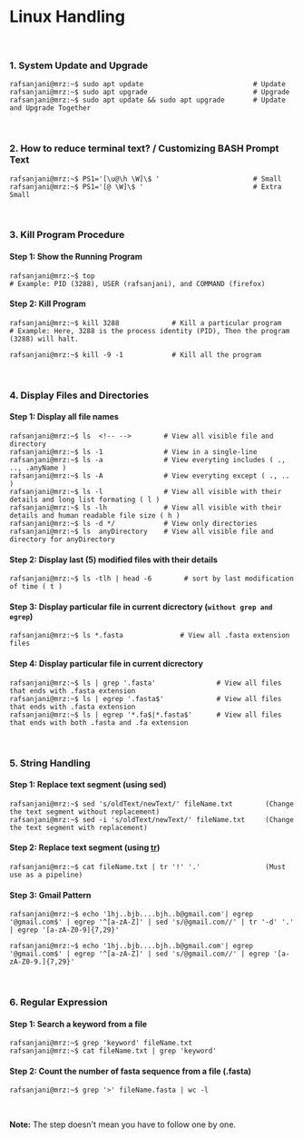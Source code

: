 # Linux Handling
&nbsp;

### 1. System Update and Upgrade
```console
rafsanjani@mrz:~$ sudo apt update                           # Update
rafsanjani@mrz:~$ sudo apt upgrade                          # Upgrade
rafsanjani@mrz:~$ sudo apt update && sudo apt upgrade       # Update and Upgrade Together
```

&nbsp;

### 2. How to reduce terminal text? / Customizing BASH Prompt Text
```console
rafsanjani@mrz:~$ PS1='[\u@\h \W]\$ '                       # Small
rafsanjani@mrz:~$ PS1='[@ \W]\$ '                           # Extra Small
```

&nbsp;

### 3. Kill Program Procedure
#### Step 1: Show the Running Program
```console
rafsanjani@mrz:~$ top           
# Example: PID (3288), USER (rafsanjani), and COMMAND (firefox)
```

#### Step 2: Kill Program
```console
rafsanjani@mrz:~$ kill 3288             # Kill a particular program
# Example: Here, 3288 is the process identity (PID), Then the program (3288) will halt.

rafsanjani@mrz:~$ kill -9 -1            # Kill all the program
```
&nbsp;

### 4. Display Files and Directories

#### Step 1: Display all file names
```console
rafsanjani@mrz:~$ ls  <!-- -->        # View all visible file and directory
rafsanjani@mrz:~$ ls -1               # View in a single-line
rafsanjani@mrz:~$ ls -a               # View everyting includes ( ., .., .anyName )
rafsanjani@mrz:~$ ls -A               # View everyting except ( ., .. )
rafsanjani@mrz:~$ ls -l               # View all visible with their details and long list formating ( l ) 
rafsanjani@mrz:~$ ls -lh              # View all visible with their details and human readable file size ( h ) 
rafsanjani@mrz:~$ ls -d */            # View only directories
rafsanjani@mrz:~$ ls  anyDirectory    # View all visible file and directory for anyDirectory
```

#### Step 2: Display last (5) modified files with their details
```console
rafsanjani@mrz:~$ ls -tlh | head -6        # sort by last modification of time ( t )
```

#### Step 3: Display particular file in current dicrectory (`without grep and egrep`)
```console
rafsanjani@mrz:~$ ls *.fasta              # View all .fasta extension files
```

#### Step 4: Display particular file in current dicrectory
```console
rafsanjani@mrz:~$ ls | grep '.fasta'               # View all files that ends with .fasta extension  
rafsanjani@mrz:~$ ls | egrep '.fasta$'             # View all files that ends with .fasta extension  
rafsanjani@mrz:~$ ls | egrep '*.fa$|*.fasta$'      # View all files that ends with both .fasta and .fa extension  
```

&nbsp;

### 5. String Handling
#### Step 1: Replace text segment (using sed)
```console
rafsanjani@mrz:~$ sed 's/oldText/newText/' fileName.txt        (Change the text segment without replacement)
rafsanjani@mrz:~$ sed -i 's/oldText/newText/' fileName.txt     (Change the text segment with replacement)
```
#### Step 2: Replace text segment (using [tr](https://www.youtube.com/watch?v=i0Q8LRSiUZ4))
```console
rafsanjani@mrz:~$ cat fileName.txt | tr '!' '.'                (Must use as a pipeline)
```

#### Step 3: Gmail Pattern
```console
rafsanjani@mrz:~$ echo '1hj..bjb....bjh..b@gmail.com'| egrep '@gmail.com$' | egrep '^[a-zA-Z]' | sed 's/@gmail.com//' | tr '-d' '.' | egrep '[a-zA-Z0-9]{7,29}' 

rafsanjani@mrz:~$ echo '1hj..bjb....bjh..b@gmail.com'| egrep '@gmail.com$' | egrep '^[a-zA-Z]' | sed 's/@gmail.com//' | egrep '[a-zA-Z0-9.]{7,29}' 
```

&nbsp;

### 6. Regular Expression
#### Step 1: Search a keyword from a file
```console
rafsanjani@mrz:~$ grep 'keyword' fileName.txt
rafsanjani@mrz:~$ cat fileName.txt | grep 'keyword'
```

#### Step 2: Count the number of fasta sequence from a file (.fasta)
```console
rafsanjani@mrz:~$ grep '>' fileName.fasta | wc -l 
```

&nbsp;
&nbsp;

**Note:** The step doesn't mean you have to follow one by one.
